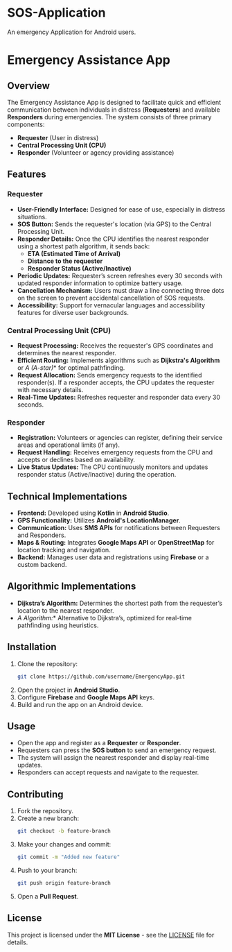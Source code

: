 # SOS-Application
An emergency Application for Android users.

# Emergency Assistance App

## Overview
The Emergency Assistance App is designed to facilitate quick and efficient communication between individuals in distress (**Requesters**) and available **Responders** during emergencies. The system consists of three primary components:
- **Requester** (User in distress)
- **Central Processing Unit (CPU)**
- **Responder** (Volunteer or agency providing assistance)

## Features

### Requester
- **User-Friendly Interface:** Designed for ease of use, especially in distress situations.
- **SOS Button:** Sends the requester's location (via GPS) to the Central Processing Unit.
- **Responder Details:** Once the CPU identifies the nearest responder using a shortest path algorithm, it sends back:
  - **ETA (Estimated Time of Arrival)**
  - **Distance to the requester**
  - **Responder Status (Active/Inactive)**
- **Periodic Updates:** Requester’s screen refreshes every 30 seconds with updated responder information to optimize battery usage.
- **Cancellation Mechanism:** Users must draw a line connecting three dots on the screen to prevent accidental cancellation of SOS requests.
- **Accessibility:** Support for vernacular languages and accessibility features for diverse user backgrounds.

### Central Processing Unit (CPU)
- **Request Processing:** Receives the requester's GPS coordinates and determines the nearest responder.
- **Efficient Routing:** Implements algorithms such as **Dijkstra's Algorithm** or **A* (A-star)** for optimal pathfinding.
- **Request Allocation:** Sends emergency requests to the identified responder(s). If a responder accepts, the CPU updates the requester with necessary details.
- **Real-Time Updates:** Refreshes requester and responder data every 30 seconds.

### Responder
- **Registration:** Volunteers or agencies can register, defining their service areas and operational limits (if any).
- **Request Handling:** Receives emergency requests from the CPU and accepts or declines based on availability.
- **Live Status Updates:** The CPU continuously monitors and updates responder status (Active/Inactive) during the operation.

## Technical Implementations
- **Frontend:** Developed using **Kotlin** in **Android Studio**.
- **GPS Functionality:** Utilizes **Android's LocationManager**.
- **Communication:** Uses **SMS APIs** for notifications between Requesters and Responders.
- **Maps & Routing:** Integrates **Google Maps API** or **OpenStreetMap** for location tracking and navigation.
- **Backend:** Manages user data and registrations using **Firebase** or a custom backend.

## Algorithmic Implementations
- **Dijkstra’s Algorithm:** Determines the shortest path from the requester’s location to the nearest responder.
- **A* Algorithm:** Alternative to Dijkstra’s, optimized for real-time pathfinding using heuristics.

## Installation
1. Clone the repository:
   ```sh
   git clone https://github.com/username/EmergencyApp.git
   ```
2. Open the project in **Android Studio**.
3. Configure **Firebase** and **Google Maps API** keys.
4. Build and run the app on an Android device.

## Usage
- Open the app and register as a **Requester** or **Responder**.
- Requesters can press the **SOS button** to send an emergency request.
- The system will assign the nearest responder and display real-time updates.
- Responders can accept requests and navigate to the requester.

## Contributing
1. Fork the repository.
2. Create a new branch:
   ```sh
   git checkout -b feature-branch
   ```
3. Make your changes and commit:
   ```sh
   git commit -m "Added new feature"
   ```
4. Push to your branch:
   ```sh
   git push origin feature-branch
   ```
5. Open a **Pull Request**.

## License
This project is licensed under the **MIT License** - see the [LICENSE](LICENSE) file for details.

